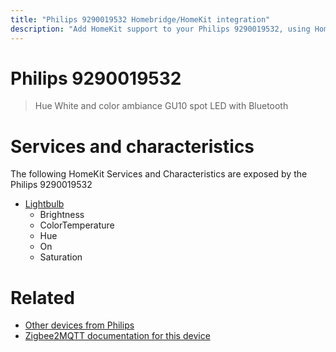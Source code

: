 ```yaml
---
title: "Philips 9290019532 Homebridge/HomeKit integration"
description: "Add HomeKit support to your Philips 9290019532, using Homebridge, Zigbee2MQTT and homebridge-z2m."
---
```

<!---
This file has been GENERATED using src/docgen/docgen.ts
DO NOT EDIT THIS FILE MANUALLY!
-->
# Philips 9290019532
> Hue White and color ambiance GU10 spot LED with Bluetooth


# Services and characteristics
The following HomeKit Services and Characteristics are exposed by
the Philips 9290019532

* [Lightbulb](../../light.md)
  * Brightness
  * ColorTemperature
  * Hue
  * On
  * Saturation


# Related
* [Other devices from Philips](../index.md#philips)
* [Zigbee2MQTT documentation for this device](https://www.zigbee2mqtt.io/devices/9290019532.html)